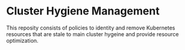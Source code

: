 # Cluster Hygiene Management

This reposity consists of policies to identity and remove Kubernetes resources that are stale to main cluster hygeine and provide resource optimization. 